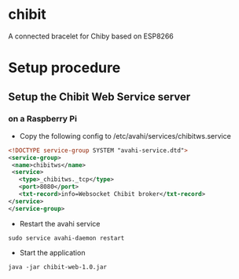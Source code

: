 # chibit
A connected bracelet for Chiby based on ESP8266


# Setup procedure


## Setup the Chibit Web Service server

### on a Raspberry Pi

* Copy the following config to /etc/avahi/services/chibitws.service

```xml
<!DOCTYPE service-group SYSTEM "avahi-service.dtd">
<service-group>
 <name>chibitws</name>
 <service>
   <type>_chibitws._tcp</type>
   <port>8080</port>
   <txt-record>info=Websocket Chibit broker</txt-record>
</service>
</service-group>

```

* Restart the avahi service

```
sudo service avahi-daemon restart
```

* Start the application

```
java -jar chibit-web-1.0.jar
```

